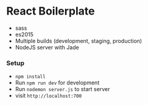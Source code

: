 # React Boilerplate
- sass
- es2015
- Multiple builds (development, staging, production)
- NodeJS server with Jade

### Setup
- `npm install`
- Run `npm run dev` for development
- Run `nodemon server.js` to start server
- visit `http://localhost:700`
